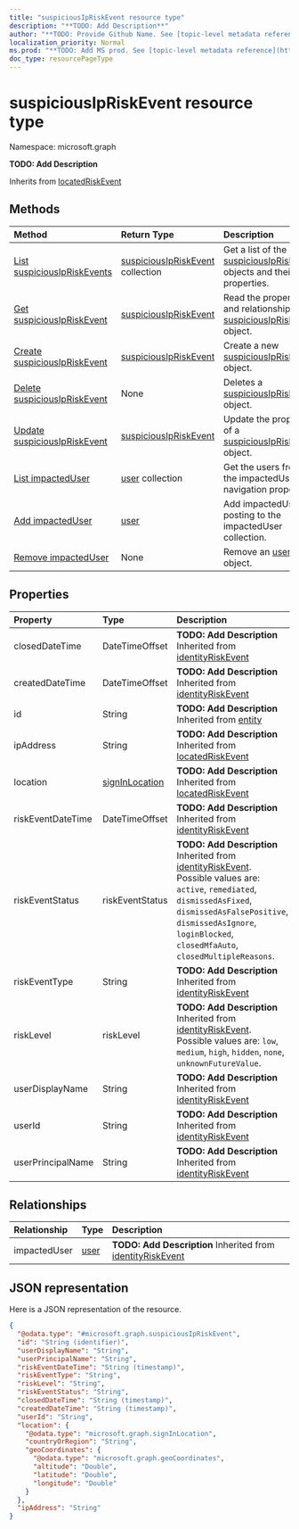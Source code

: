 ```yaml
---
title: "suspiciousIpRiskEvent resource type"
description: "**TODO: Add Description**"
author: "**TODO: Provide Github Name. See [topic-level metadata reference](https://msgo.azurewebsites.net/add/document/guidelines/metadata.html#topic-level-metadata)**"
localization_priority: Normal
ms.prod: "**TODO: Add MS prod. See [topic-level metadata reference](https://msgo.azurewebsites.net/add/document/guidelines/metadata.html#topic-level-metadata)**"
doc_type: resourcePageType
---
```


# suspiciousIpRiskEvent resource type


Namespace: microsoft.graph

**TODO: Add Description**


Inherits from [locatedRiskEvent](../resources/locatedriskevent.md)

## Methods
|Method|Return Type|Description|
|:---|:---|:---|
|[List suspiciousIpRiskEvents](../api/suspiciousipriskevent-list.md)|[suspiciousIpRiskEvent](../resources/suspiciousipriskevent.md) collection|Get a list of the [suspiciousIpRiskEvent](../resources/suspiciousipriskevent.md) objects and their properties.|
|[Get suspiciousIpRiskEvent](../api/suspiciousipriskevent-get.md)|[suspiciousIpRiskEvent](../resources/suspiciousipriskevent.md)|Read the properties and relationships of a [suspiciousIpRiskEvent](../resources/suspiciousipriskevent.md) object.|
|[Create suspiciousIpRiskEvent](../api/suspiciousipriskevent-post-suspiciousipriskevents.md)|[suspiciousIpRiskEvent](../resources/suspiciousipriskevent.md)|Create a new [suspiciousIpRiskEvent](../resources/suspiciousipriskevent.md) object.|
|[Delete suspiciousIpRiskEvent](../api/suspiciousipriskevent-delete.md)|None|Deletes a [suspiciousIpRiskEvent](../resources/suspiciousipriskevent.md) object.|
|[Update suspiciousIpRiskEvent](../api/suspiciousipriskevent-update.md)|[suspiciousIpRiskEvent](../resources/suspiciousipriskevent.md)|Update the properties of a [suspiciousIpRiskEvent](../resources/suspiciousipriskevent.md) object.|
|[List impactedUser](../api/suspiciousipriskevent-list-impacteduser.md)|[user](../resources/user.md) collection|Get the users from the impactedUser navigation property.|
|[Add impactedUser](../api/suspiciousipriskevent-post-impacteduser.md)|[user](../resources/user.md)|Add impactedUser by posting to the impactedUser collection.|
|[Remove impactedUser](../api/suspiciousipriskevent-delete-impacteduser.md)|None|Remove an [user](../resources/user.md) object.|

## Properties
|Property|Type|Description|
|:---|:---|:---|
|closedDateTime|DateTimeOffset|**TODO: Add Description** Inherited from [identityRiskEvent](../resources/identityriskevent.md)|
|createdDateTime|DateTimeOffset|**TODO: Add Description** Inherited from [identityRiskEvent](../resources/identityriskevent.md)|
|id|String|**TODO: Add Description** Inherited from [entity](../resources/entity.md)|
|ipAddress|String|**TODO: Add Description** Inherited from [locatedRiskEvent](../resources/locatedriskevent.md)|
|location|[signInLocation](../resources/signinlocation.md)|**TODO: Add Description** Inherited from [locatedRiskEvent](../resources/locatedriskevent.md)|
|riskEventDateTime|DateTimeOffset|**TODO: Add Description** Inherited from [identityRiskEvent](../resources/identityriskevent.md)|
|riskEventStatus|riskEventStatus|**TODO: Add Description** Inherited from [identityRiskEvent](../resources/identityriskevent.md). Possible values are: `active`, `remediated`, `dismissedAsFixed`, `dismissedAsFalsePositive`, `dismissedAsIgnore`, `loginBlocked`, `closedMfaAuto`, `closedMultipleReasons`.|
|riskEventType|String|**TODO: Add Description** Inherited from [identityRiskEvent](../resources/identityriskevent.md)|
|riskLevel|riskLevel|**TODO: Add Description** Inherited from [identityRiskEvent](../resources/identityriskevent.md). Possible values are: `low`, `medium`, `high`, `hidden`, `none`, `unknownFutureValue`.|
|userDisplayName|String|**TODO: Add Description** Inherited from [identityRiskEvent](../resources/identityriskevent.md)|
|userId|String|**TODO: Add Description** Inherited from [identityRiskEvent](../resources/identityriskevent.md)|
|userPrincipalName|String|**TODO: Add Description** Inherited from [identityRiskEvent](../resources/identityriskevent.md)|

## Relationships
|Relationship|Type|Description|
|:---|:---|:---|
|impactedUser|[user](../resources/user.md)|**TODO: Add Description** Inherited from [identityRiskEvent](../resources/identityriskevent.md)|

## JSON representation
Here is a JSON representation of the resource.
<!-- {
  "blockType": "resource",
  "keyProperty": "id",
  "@odata.type": "microsoft.graph.suspiciousIpRiskEvent",
  "baseType": "microsoft.graph.locatedRiskEvent",
  "openType": false
}
-->
``` json
{
  "@odata.type": "#microsoft.graph.suspiciousIpRiskEvent",
  "id": "String (identifier)",
  "userDisplayName": "String",
  "userPrincipalName": "String",
  "riskEventDateTime": "String (timestamp)",
  "riskEventType": "String",
  "riskLevel": "String",
  "riskEventStatus": "String",
  "closedDateTime": "String (timestamp)",
  "createdDateTime": "String (timestamp)",
  "userId": "String",
  "location": {
    "@odata.type": "microsoft.graph.signInLocation",
    "countryOrRegion": "String",
    "geoCoordinates": {
      "@odata.type": "microsoft.graph.geoCoordinates",
      "altitude": "Double",
      "latitude": "Double",
      "longitude": "Double"
    }
  },
  "ipAddress": "String"
}
```

